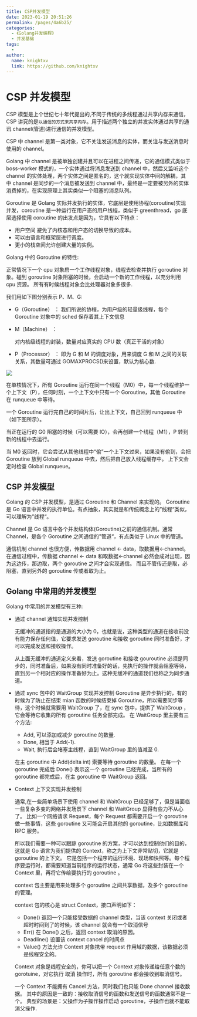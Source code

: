 ```yaml
---
title: CSP并发模型
date: 2023-01-19 20:51:26
permalink: /pages/4a6b25/
categories:
  - 《Golang并发编程》
  - 并发基础
tags:
  - 
author: 
  name: knightxv
  link: https://github.com/knightxv
---
```

# CSP 并发模型

CSP 模型是上个世纪七十年代提出的,不同于传统的多线程通过共享内存来通信，CSP 讲究的是`以通信的方式来共享内存`。用于描述两个独立的并发实体通过共享的通讯 channel(管道)进行通信的并发模型。

CSP 中 channel 是第一类对象，它不关注发送消息的实体，而关注与发送消息时使用的 channel。

Golang 中 channel 是被单独创建并且可以在进程之间传递，它的通信模式类似于 boss-worker 模式的，一个实体通过将消息发送到 channel 中，然后又监听这个 channel 的实体处理，两个实体之间是匿名的，这个就实现实体中间的解耦，其中 channel 是同步的一个消息被发送到 channel 中，最终是一定要被另外的实体消费掉的，在实现原理上其实类似一个阻塞的消息队列。

Goroutine 是 Golang 实际并发执行的实体，它底层是使用协程(coroutine)实现并发，coroutine 是一种运行在用户态的用户线程，类似于 greenthread，go 底层选择使用 coroutine 的出发点是因为，它具有以下特点：

-   用户空间 避免了内核态和用户态的切换导致的成本。
-   可以由语言和框架层进行调度。
-   更小的栈空间允许创建大量的实例。

Golang 中的 Goroutine 的特性:

正常情况下一个 cpu 对象启一个工作线程对象，线程去检查并执行 goroutine 对象。碰到 goroutine 对象阻塞的时候，会启动一个新的工作线程，以充分利用 cpu 资源。 所有有时候线程对象会比处理器对象多很多.

我们用如下图分别表示 P、M、G:

-   G（Goroutine） ：
    我们所说的协程，为用户级的轻量级线程，每个 Goroutine 对象中的 sched 保存着其上下文信息
-   M（Machine） ：

    对内核级线程的封装，数量对应真实的 CPU 数（真正干活的对象）

-   P（Processor） ：
    即为 G 和 M 的调度对象，用来调度 G 和 M 之间的关联关系，其数量可通过 GOMAXPROCS()来设置，默认为核心数.

![](https://jsd.cdn.zzko.cn/gh/knightxv/image-hosting@master/20230128/1-3.3wo0q7r789w0.webp)

在单核情况下，所有 Goroutine 运行在同一个线程（M0）中，每一个线程维护一个上下文（P），任何时刻，一个上下文中只有一个 Goroutine，其他 Goroutine 在 runqueue 中等待。

一个 Goroutine 运行完自己的时间片后，让出上下文，自己回到 runqueue 中（如下图所示）。

当正在运行的 G0 阻塞的时候（可以需要 IO），会再创建一个线程（M1），P 转到新的线程中去运行。

当 M0 返回时，它会尝试从其他线程中“偷”一个上下文过来，如果没有偷到，会把 Goroutine 放到 Global runqueue
中去，然后把自己放入线程缓存中。 上下文会定时检查 Global runqueue。

## CSP 并发模型

Golang 的 CSP 并发模型，是通过 Goroutine 和 Channel 来实现的。
Goroutine 是 Go 语言中并发的执行单位。有点抽象，其实就是和传统概念上的”线程“类似，可以理解为”线程“。

Channel 是 Go 语言中各个并发结构体(Goroutine)之前的通信机制。通常 Channel，是各个 Goroutine 之间通信的”管道“，有点类似于 Linux 中的管道。

通信机制 channel 也很方便，传数据用 channel <- data，取数据用<-channel。
在通信过程中，传数据 channel <- data 和取数据<-channel 必然会成对出现，因为这边传，那边取，两个 goroutine 之间才会实现通信。
而且不管传还是取，必阻塞，直到另外的 goroutine 传或者取为止。

## Golang 中常用的并发模型

Golang 中常用的并发模型有三种:

-   通过 channel 通知实现并发控制

    无缓冲的通道指的是通道的大小为 0，也就是说，这种类型的通道在接收前没有能力保存任何值，它要求发送 goroutine 和接收 goroutine 同时准备好，才可以完成发送和接收操作。

    从上面无缓冲的通道定义来看，发送 goroutine 和接收 gouroutine 必须是同步的，同时准备后，如果没有同时准备好的话，先执行的操作就会阻塞等待，直到另一个相对应的操作准备好为止。这种无缓冲的通道我们也称之为同步通道。

-   通过 sync 包中的 WaitGroup 实现并发控制
    Goroutine 是异步执行的，有的时候为了防止在结束 mian 函数的时候结束掉 Goroutine，所以需要同步等待，这个时候就需要用 WaitGroup 了，在 sync 包中，提供了 WaitGroup ，它会等待它收集的所有 goroutine 任务全部完成。
    在 WaitGroup 里主要有三个方法:

    -   Add, 可以添加或减少 goroutine 的数量.
    -   Done, 相当于 Add(-1).
    -   Wait, 执行后会堵塞主线程，直到 WaitGroup 里的值减至 0.

    在主 goroutine 中 Add(delta int) 索要等待 goroutine 的数量。 在每一个 goroutine 完成后 Done() 表示这一个 goroutine 已经完成，当所有的 goroutine 都完成后，在主 goroutine 中 WaitGroup 返回。

-   Context 上下文实现并发控制

    通常,在一些简单场景下使用 channel 和 WaitGroup 已经足够了，但是当面临一些复杂多变的网络并发场景下 channel 和 WaitGroup 显得有些力不从心了。 比如一个网络请求 Request，每个 Request 都需要开启一个 goroutine 做一些事情，这些 goroutine 又可能会开启其他的 goroutine，比如数据库和 RPC 服务。

    所以我们需要一种可以跟踪 goroutine 的方案，才可以达到控制他们的目的，这就是 Go 语言为我们提供的 Context，称之为上下文非常贴切，它就是 goroutine 的上下文。 它是包括一个程序的运行环境、现场和快照等。每个程序要运行时，都需要知道当前程序的运行状态，通常 Go 将这些封装在一个 Context 里，再将它传给要执行的 goroutine 。

    context 包主要是用来处理多个 goroutine 之间共享数据，及多个 goroutine 的管理。

    context 包的核心是 struct Context，接口声明如下：

    -   Done() 返回一个只能接受数据的 channel 类型，当该 context 关闭或者超时时间到了的时候，该 channel 就会有一个取消信号
    -   Err() 在 Done() 之后，返回 context 取消的原因。
    -   Deadline() 设置该 context cancel 的时间点
    -   Value() 方法允许 Context 对象携带 request 作用域的数据，该数据必须是线程安全的。

    Context 对象是线程安全的，你可以把一个 Context 对象传递给任意个数的 gorotuine，对它执行 取消 操作时，所有 goroutine 都会接收到取消信号。

    一个 Context 不能拥有 Cancel 方法，同时我们也只能 Done channel 接收数据。 其中的原因是一致的：接收取消信号的函数和发送信号的函数通常不是一个。 典型的场景是：父操作为子操作操作启动 goroutine，子操作也就不能取消父操作.

